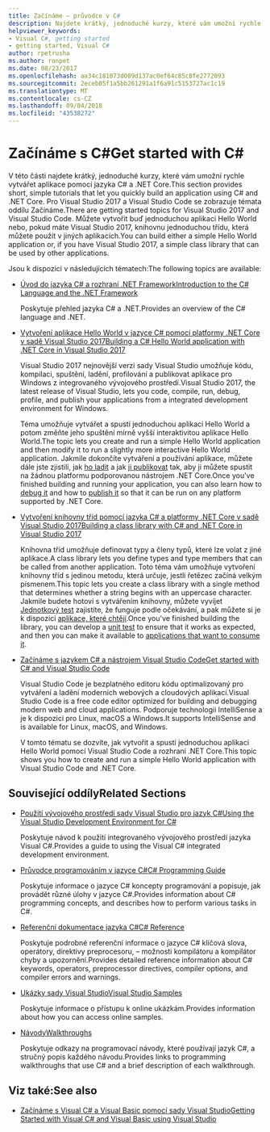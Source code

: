 ```yaml
---
title: Začínáme – průvodce v C#
description: Najdete krátký, jednoduché kurzy, které vám umožní rychle zjistěte základní koncepty jazyka C# a psát aplikace .NET Core.
helpviewer_keywords:
- Visual C#, getting started
- getting started, Visual C#
author: rpetrusha
ms.author: ronpet
ms.date: 08/23/2017
ms.openlocfilehash: aa34c181073d089d137ac0ef64c85c8fe2772093
ms.sourcegitcommit: 2eceb05f1a5bb261291a1f6a91c5153727ac1c19
ms.translationtype: MT
ms.contentlocale: cs-CZ
ms.lasthandoff: 09/04/2018
ms.locfileid: "43538272"
---
```

# <a name="get-started-with-c"></a><span data-ttu-id="afac7-103">Začínáme s C\#</span><span class="sxs-lookup"><span data-stu-id="afac7-103">Get started with C\#</span></span>

<span data-ttu-id="afac7-104">V této části najdete krátký, jednoduché kurzy, které vám umožní rychle vytvářet aplikace pomocí jazyka C# a .NET Core.</span><span class="sxs-lookup"><span data-stu-id="afac7-104">This section provides short, simple tutorials that let you quickly build an application using C# and .NET Core.</span></span> <span data-ttu-id="afac7-105">Pro Visual Studio 2017 a Visual Studio Code se zobrazuje témata oddílu Začínáme.</span><span class="sxs-lookup"><span data-stu-id="afac7-105">There are getting started topics for Visual Studio 2017 and Visual Studio Code.</span></span> <span data-ttu-id="afac7-106">Můžete vytvořit buď jednoduchou aplikaci Hello World nebo, pokud máte Visual Studio 2017, knihovnu jednoduchou třídu, která můžete použít v jiných aplikacích.</span><span class="sxs-lookup"><span data-stu-id="afac7-106">You can build either a simple Hello World application or, if you have Visual Studio 2017, a simple class library that can be used by other applications.</span></span>

<span data-ttu-id="afac7-107">Jsou k dispozici v následujících tématech:</span><span class="sxs-lookup"><span data-stu-id="afac7-107">The following topics are available:</span></span>

* [<span data-ttu-id="afac7-108">Úvod do jazyka C# a rozhraní .NET Framework</span><span class="sxs-lookup"><span data-stu-id="afac7-108">Introduction to the C# Language and the .NET Framework</span></span>](introduction-to-the-csharp-language-and-the-net-framework.md)

     <span data-ttu-id="afac7-109">Poskytuje přehled jazyka C# a .NET.</span><span class="sxs-lookup"><span data-stu-id="afac7-109">Provides an overview of the C# language and .NET.</span></span>

* [<span data-ttu-id="afac7-110">Vytvoření aplikace Hello World v jazyce C# pomocí platformy .NET Core v sadě Visual Studio 2017</span><span class="sxs-lookup"><span data-stu-id="afac7-110">Building a C# Hello World application with .NET Core in Visual Studio 2017</span></span>](../../core/tutorials/with-visual-studio.md)

   <span data-ttu-id="afac7-111">Visual Studio 2017 nejnovější verzi sady Visual Studio umožňuje kódu, kompilaci, spuštění, ladění, profilování a publikovat aplikace pro Windows z integrovaného vývojového prostředí.</span><span class="sxs-lookup"><span data-stu-id="afac7-111">Visual Studio 2017, the latest release of Visual Studio, lets you code, compile, run, debug, profile, and publish your applications from a integrated development environment for Windows.</span></span>

   <span data-ttu-id="afac7-112">Téma umožňuje vytvářet a spustí jednoduchou aplikaci Hello World a potom změňte jeho spuštění mírně vyšší interaktivitou aplikace Hello World.</span><span class="sxs-lookup"><span data-stu-id="afac7-112">The topic lets you create and run a simple Hello World application and then modify it to run a slightly more interactive Hello World application.</span></span> <span data-ttu-id="afac7-113">Jakmile dokončíte vytváření a používání aplikace, můžete dále jste zjistili, jak [ho ladit](../../core/tutorials/debugging-with-visual-studio.md) a jak [ji publikovat](../../core/tutorials/publishing-with-visual-studio.md) tak, aby ji můžete spustit na žádnou platformu podporovanou nástrojem .NET Core.</span><span class="sxs-lookup"><span data-stu-id="afac7-113">Once you've finished building and running your application, you can also learn how to [debug it](../../core/tutorials/debugging-with-visual-studio.md) and how to [publish it](../../core/tutorials/publishing-with-visual-studio.md) so that it can be run on any platform supported by .NET Core.</span></span>

* [<span data-ttu-id="afac7-114">Vytvoření knihovny tříd pomocí jazyka C# a platformy .NET Core v sadě Visual Studio 2017</span><span class="sxs-lookup"><span data-stu-id="afac7-114">Building a class library with C# and .NET Core in Visual Studio 2017</span></span>](../../core/tutorials/library-with-visual-studio.md)

   <span data-ttu-id="afac7-115">Knihovna tříd umožňuje definovat typy a členy typů, které lze volat z jiné aplikace.</span><span class="sxs-lookup"><span data-stu-id="afac7-115">A class library lets you define types and type members that can be called from another application.</span></span> <span data-ttu-id="afac7-116">Toto téma vám umožňuje vytvoření knihovny tříd s jedinou metodu, která určuje, jestli řetězec začíná velkým písmenem.</span><span class="sxs-lookup"><span data-stu-id="afac7-116">This topic lets you create a class library with a single method that determines whether a string begins with an uppercase character.</span></span> <span data-ttu-id="afac7-117">Jakmile budete hotovi s vytvářením knihovny, můžete vyvíjet [Jednotkový test](../../core/tutorials/testing-library-with-visual-studio.md) zajistíte, že funguje podle očekávání, a pak můžete si je k dispozici [aplikace, které chtějí](../../core/tutorials/consuming-library-with-visual-studio.md).</span><span class="sxs-lookup"><span data-stu-id="afac7-117">Once you've finished building the library, you can develop a [unit test](../../core/tutorials/testing-library-with-visual-studio.md) to ensure that it works as expected, and then you can make it available to [applications that want to consume it](../../core/tutorials/consuming-library-with-visual-studio.md).</span></span>

* [<span data-ttu-id="afac7-118">Začínáme s jazykem C# a nástrojem Visual Studio Code</span><span class="sxs-lookup"><span data-stu-id="afac7-118">Get started with C# and Visual Studio Code</span></span>](../../core/tutorials/with-visual-studio-code.md)

   <span data-ttu-id="afac7-119">Visual Studio Code je bezplatného editoru kódu optimalizovaný pro vytváření a ladění moderních webových a cloudových aplikací.</span><span class="sxs-lookup"><span data-stu-id="afac7-119">Visual Studio Code is a free code editor optimized for building and debugging modern web and cloud applications.</span></span> <span data-ttu-id="afac7-120">Podporuje technologii IntelliSense a je k dispozici pro Linux, macOS a Windows.</span><span class="sxs-lookup"><span data-stu-id="afac7-120">It supports IntelliSense and is available for Linux, macOS, and Windows.</span></span>

   <span data-ttu-id="afac7-121">V tomto tématu se dozvíte, jak vytvořit a spustí jednoduchou aplikaci Hello World pomocí Visual Studio Code a rozhraní .NET Core.</span><span class="sxs-lookup"><span data-stu-id="afac7-121">This topic shows you how to create and run a simple Hello World application with Visual Studio Code and .NET Core.</span></span>

## <a name="related-sections"></a><span data-ttu-id="afac7-122">Související oddíly</span><span class="sxs-lookup"><span data-stu-id="afac7-122">Related Sections</span></span>

* [<span data-ttu-id="afac7-123">Použití vývojového prostředí sady Visual Studio pro jazyk C#</span><span class="sxs-lookup"><span data-stu-id="afac7-123">Using the Visual Studio Development Environment for C#</span></span>](/visualstudio/csharp-ide/using-the-visual-studio-development-environment-for-csharp)  

    <span data-ttu-id="afac7-124">Poskytuje návod k použití integrovaného vývojového prostředí jazyka Visual C#.</span><span class="sxs-lookup"><span data-stu-id="afac7-124">Provides a guide to using the Visual C# integrated development environment.</span></span>

* [<span data-ttu-id="afac7-125">Průvodce programováním v jazyce C#</span><span class="sxs-lookup"><span data-stu-id="afac7-125">C# Programming Guide</span></span>](../../csharp/programming-guide/index.md)

    <span data-ttu-id="afac7-126">Poskytuje informace o jazyce C# koncepty programování a popisuje, jak provádět různé úlohy v jazyce C#.</span><span class="sxs-lookup"><span data-stu-id="afac7-126">Provides information about C# programming concepts, and describes how to perform various tasks in C#.</span></span>

* [<span data-ttu-id="afac7-127">Referenční dokumentace jazyka C#</span><span class="sxs-lookup"><span data-stu-id="afac7-127">C# Reference</span></span>](../../csharp/language-reference/index.md)

    <span data-ttu-id="afac7-128">Poskytuje podrobné referenční informace o jazyce C# klíčová slova, operátory, direktivy preprocesoru, – možnosti kompilátoru a kompilátor chyby a upozornění.</span><span class="sxs-lookup"><span data-stu-id="afac7-128">Provides detailed reference information about C# keywords, operators, preprocessor directives, compiler options, and compiler errors and warnings.</span></span>

* [<span data-ttu-id="afac7-129">Ukázky sady Visual Studio</span><span class="sxs-lookup"><span data-stu-id="afac7-129">Visual Studio Samples</span></span>](/visualstudio/ide/visual-studio-samples)

    <span data-ttu-id="afac7-130">Poskytuje informace o přístupu k online ukázkám.</span><span class="sxs-lookup"><span data-stu-id="afac7-130">Provides information about how you can access online samples.</span></span>

* [<span data-ttu-id="afac7-131">Návody</span><span class="sxs-lookup"><span data-stu-id="afac7-131">Walkthroughs</span></span>](../../csharp/walkthroughs.md)

    <span data-ttu-id="afac7-132">Poskytuje odkazy na programovací návody, které používají jazyk C#, a stručný popis každého návodu.</span><span class="sxs-lookup"><span data-stu-id="afac7-132">Provides links to programming walkthroughs that use C# and a brief description of each walkthrough.</span></span>

## <a name="see-also"></a><span data-ttu-id="afac7-133">Viz také:</span><span class="sxs-lookup"><span data-stu-id="afac7-133">See also</span></span>

* [<span data-ttu-id="afac7-134">Začínáme s Visual C# a Visual Basic pomocí sady Visual Studio</span><span class="sxs-lookup"><span data-stu-id="afac7-134">Getting Started with Visual C# and Visual Basic using Visual Studio</span></span>](/visualstudio/ide/getting-started-with-visual-csharp-and-visual-basic)
